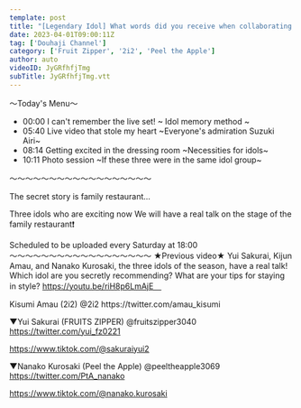 ```yaml
---
template: post
title: "[Legendary Idol] What words did you receive when collaborating with Yui Sakurai's idol, Airi Suzuki? Kisumi Amau"
date: 2023-04-01T09:00:11Z
tag: ['Douhaji Channel']
category: ['Fruit Zipper', '2i2', 'Peel the Apple']
author: auto 
videoID: JyGRfhfjTmg
subTitle: JyGRfhfjTmg.vtt
---
```

〜Today's Menu〜

- 00:00 I can't remember the live set! ~ Idol memory method ~
- 05:40 Live video that stole my heart ~Everyone's admiration Suzuki Airi~
- 08:14 Getting excited in the dressing room ~Necessities for idols~
- 10:11 Photo session ~If these three were in the same idol group~

〜〜〜〜〜〜〜〜〜〜〜〜〜〜〜〜〜〜

The secret story is family restaurant...

Three idols who are exciting now
We will have a real talk on the stage of the family restaurant❗️

Scheduled to be uploaded every Saturday at 18:00
〜〜〜〜〜〜〜〜〜〜〜〜〜〜〜〜〜〜
★Previous video★
Yui Sakurai, Kijun Amau, and Nanako Kurosaki, the three idols of the season, have a real talk! Which idol are you secretly recommending? What are your tips for staying in style?
https://youtu.be/riH8p6LmAjE　

<Appearance idol>
Kisumi Amau (2i2) @2i2
https://twitter.com/amau_kisumi

▼Yui Sakurai (FRUITS ZIPPER) @fruitszipper3040
https://twitter.com/yui_fz0221

https://www.tiktok.com/@sakuraiyui2

▼Nanako Kurosaki (Peel the Apple) @peeltheapple3069
https://twitter.com/PtA_nanako

https://www.tiktok.com/@nanako.kurosaki
